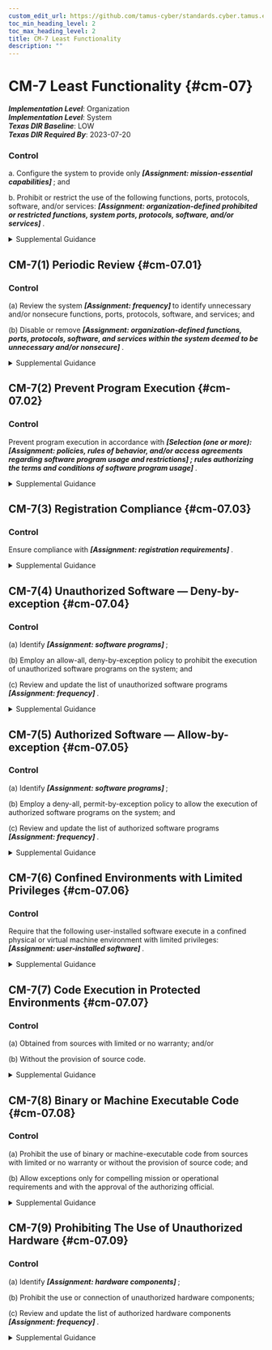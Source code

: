 ```yaml
---
custom_edit_url: https://github.com/tamus-cyber/standards.cyber.tamus.edu/tree/main/static/content/tamus.edu/TAMUS_profile.xml
toc_min_heading_level: 2
toc_max_heading_level: 2
title: CM-7 Least Functionality
description: ""
---
```


# CM-7 Least Functionality {#cm-07}

_**Implementation Level**_: Organization\
_**Implementation Level**_: System\
_**Texas DIR Baseline**_: LOW\
_**Texas DIR Required By**_: 2023-07-20

### Control

a. Configure the system to provide only <strong>                     <em>[Assignment: mission-essential capabilities]</em>                  </strong> ; and

b. Prohibit or restrict the use of the following functions, ports, protocols, software, and/or services: <strong>                     <em>[Assignment: organization-defined prohibited or restricted functions, system ports, protocols, software, and/or services]</em>                  </strong>.

<details>
  <summary>Supplemental Guidance</summary>

Systems provide a wide variety of functions and services. Some of the functions and services routinely provided by default may not be necessary to support essential organizational missions, functions, or operations. Additionally, it is sometimes convenient to provide multiple services from a single system component, but doing so increases risk over limiting the services provided by that single component. Where feasible, organizations limit component functionality to a single function per component. Organizations consider removing unused or unnecessary software and disabling unused or unnecessary physical and logical ports and protocols to prevent unauthorized connection of components, transfer of information, and tunneling. Organizations employ network scanning tools, intrusion detection and prevention systems, and end-point protection technologies, such as firewalls and host-based intrusion detection systems, to identify and prevent the use of prohibited functions, protocols, ports, and services. Least functionality can also be achieved as part of the fundamental design and development of the system (see <a xmlns="http://csrc.nist.gov/ns/oscal/1.0" href="#sa-8">SA-8</a>, <a xmlns="http://csrc.nist.gov/ns/oscal/1.0" href="#sc-2">SC-2</a> , and <a xmlns="http://csrc.nist.gov/ns/oscal/1.0" href="#sc-3">SC-3</a>).

</details>

## CM-7(1) Periodic Review {#cm-07.01}

### Control

(a) Review the system <strong>                        <em>[Assignment: frequency]</em>                     </strong> to identify unnecessary and/or nonsecure functions, ports, protocols, software, and services; and

(b) Disable or remove <strong>                        <em>[Assignment: organization-defined functions, ports, protocols, software, and services within the system deemed to be unnecessary and/or nonsecure]</em>                     </strong>.

<details>
  <summary>Supplemental Guidance</summary>

Organizations review functions, ports, protocols, and services provided by systems or system components to determine the functions and services that are candidates for elimination. Such reviews are especially important during transition periods from older technologies to newer technologies (e.g., transition from IPv4 to IPv6). These technology transitions may require implementing the older and newer technologies simultaneously during the transition period and returning to minimum essential functions, ports, protocols, and services at the earliest opportunity. Organizations can either decide the relative security of the function, port, protocol, and/or service or base the security decision on the assessment of other entities. Unsecure protocols include Bluetooth, FTP, and peer-to-peer networking.

</details>

## CM-7(2) Prevent Program Execution {#cm-07.02}

### Control

Prevent program execution in accordance with <strong>                     <em>[Selection (one or more):                      <strong>                           <em>[Assignment: policies, rules of behavior, and/or access agreements regarding software program usage and restrictions]</em>                        </strong>                  ; rules authorizing the terms and conditions of software program usage]</em>                  </strong>.

<details>
  <summary>Supplemental Guidance</summary>

Prevention of program execution addresses organizational policies, rules of behavior, and/or access agreements that restrict software usage and the terms and conditions imposed by the developer or manufacturer, including software licensing and copyrights. Restrictions include prohibiting auto-execute features, restricting roles allowed to approve program execution, permitting or prohibiting specific software programs, or restricting the number of program instances executed at the same time.

</details>

## CM-7(3) Registration Compliance {#cm-07.03}

### Control

Ensure compliance with <strong>                     <em>[Assignment: registration requirements]</em>                  </strong>.

<details>
  <summary>Supplemental Guidance</summary>

Organizations use the registration process to manage, track, and provide oversight for systems and implemented functions, ports, protocols, and services.

</details>

## CM-7(4) Unauthorized Software — Deny-by-exception {#cm-07.04}

### Control

(a) Identify <strong>                        <em>[Assignment: software programs]</em>                     </strong>;

(b) Employ an allow-all, deny-by-exception policy to prohibit the execution of unauthorized software programs on the system; and

(c) Review and update the list of unauthorized software programs <strong>                        <em>[Assignment: frequency]</em>                     </strong>.

<details>
  <summary>Supplemental Guidance</summary>

Unauthorized software programs can be limited to specific versions or from a specific source. The concept of prohibiting the execution of unauthorized software may also be applied to user actions, system ports and protocols, IP addresses/ranges, websites, and MAC addresses.

</details>

## CM-7(5) Authorized Software — Allow-by-exception {#cm-07.05}

### Control

(a) Identify <strong>                        <em>[Assignment: software programs]</em>                     </strong>;

(b) Employ a deny-all, permit-by-exception policy to allow the execution of authorized software programs on the system; and

(c) Review and update the list of authorized software programs <strong>                        <em>[Assignment: frequency]</em>                     </strong>.

<details>
  <summary>Supplemental Guidance</summary>

Authorized software programs can be limited to specific versions or from a specific source. To facilitate a comprehensive authorized software process and increase the strength of protection for attacks that bypass application level authorized software, software programs may be decomposed into and monitored at different levels of detail. These levels include applications, application programming interfaces, application modules, scripts, system processes, system services, kernel functions, registries, drivers, and dynamic link libraries. The concept of permitting the execution of authorized software may also be applied to user actions, system ports and protocols, IP addresses/ranges, websites, and MAC addresses. Organizations consider verifying the integrity of authorized software programs using digital signatures, cryptographic checksums, or hash functions. Verification of authorized software can occur either prior to execution or at system startup. The identification of authorized URLs for websites is addressed in <a xmlns="http://csrc.nist.gov/ns/oscal/1.0" href="#ca-3.5">CA-3(5)</a> and <a xmlns="http://csrc.nist.gov/ns/oscal/1.0" href="#sc-7">SC-7</a>.

</details>

## CM-7(6) Confined Environments with Limited Privileges {#cm-07.06}

### Control

Require that the following user-installed software execute in a confined physical or virtual machine environment with limited privileges: <strong>                     <em>[Assignment: user-installed software]</em>                  </strong>.

<details>
  <summary>Supplemental Guidance</summary>

Organizations identify software that may be of concern regarding its origin or potential for containing malicious code. For this type of software, user installations occur in confined environments of operation to limit or contain damage from malicious code that may be executed.

</details>

## CM-7(7) Code Execution in Protected Environments {#cm-07.07}

### Control

(a) Obtained from sources with limited or no warranty; and/or

(b) Without the provision of source code.

<details>
  <summary>Supplemental Guidance</summary>

Code execution in protected environments applies to all sources of binary or machine-executable code, including commercial software and firmware and open-source software.

</details>

## CM-7(8) Binary or Machine Executable Code {#cm-07.08}

### Control

(a) Prohibit the use of binary or machine-executable code from sources with limited or no warranty or without the provision of source code; and

(b) Allow exceptions only for compelling mission or operational requirements and with the approval of the authorizing official.

<details>
  <summary>Supplemental Guidance</summary>

Binary or machine executable code applies to all sources of binary or machine-executable code, including commercial software and firmware and open-source software. Organizations assess software products without accompanying source code or from sources with limited or no warranty for potential security impacts. The assessments address the fact that software products without the provision of source code may be difficult to review, repair, or extend. In addition, there may be no owners to make such repairs on behalf of organizations. If open-source software is used, the assessments address the fact that there is no warranty, the open-source software could contain back doors or malware, and there may be no support available.

</details>

## CM-7(9) Prohibiting The Use of Unauthorized Hardware {#cm-07.09}

### Control

(a) Identify <strong>                        <em>[Assignment: hardware components]</em>                     </strong>;

(b) Prohibit the use or connection of unauthorized hardware components;

(c) Review and update the list of authorized hardware components <strong>                        <em>[Assignment: frequency]</em>                     </strong>.

<details>
  <summary>Supplemental Guidance</summary>

Hardware components provide the foundation for organizational systems and the platform for the execution of authorized software programs. Managing the inventory of hardware components and controlling which hardware components are permitted to be installed or connected to organizational systems is essential in order to provide adequate security.

</details>

